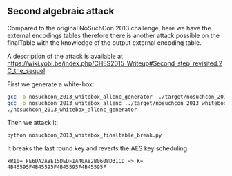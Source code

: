 Second algebraic attack
-----------------------

Compared to the original NoSuchCon 2013 challenge, here we have the external encodings tables therefore there is another attack possible on the finalTable with the knowledge of the output external encoding table.

A description of the attack is available at https://wiki.yobi.be/index.php/CHES2015_Writeup#Second_step_revisited.2C_the_sequel

First we generate a white-box:

```bash
gcc -o nosuchcon_2013_whitebox_allenc_generator ../target/nosuchcon_2013_whitebox_allenc_generator.c
gcc -o nosuchcon_2013_whitebox_allenc ../target/nosuchcon_2013_whitebox_allenc.c
./nosuchcon_2013_whitebox_allenc_generator
```

Then we attack it:

```bash
python nosuchcon_2013_whitebox_finaltable_break.py
```

It breaks the last round key and reverts the AES key scheduling:

```kR10= FE6DA2ABE15DEDF1A40A82B0608D31CD => K= 4B45595F4B45595F4B45595F4B45595F```

